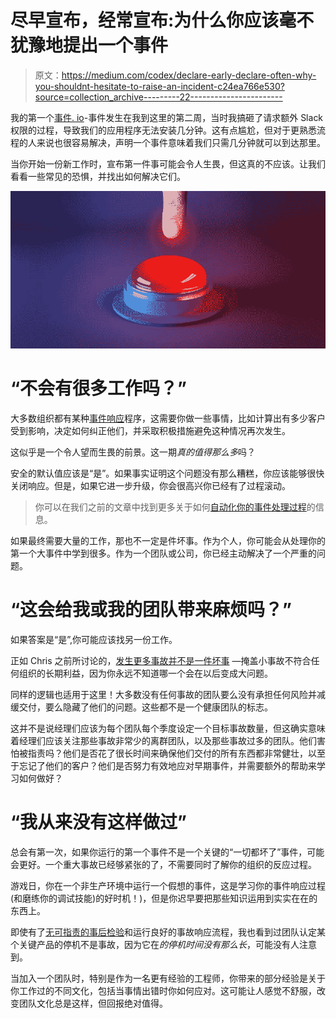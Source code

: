 # 尽早宣布，经常宣布:为什么你应该毫不犹豫地提出一个事件

> 原文：<https://medium.com/codex/declare-early-declare-often-why-you-shouldnt-hesitate-to-raise-an-incident-c24ea766e530?source=collection_archive---------22----------------------->

我的第一个[事件. io](http://incident.io/)-事件发生在我到这里的第二周，当时我搞砸了请求额外 Slack 权限的过程，导致我们的应用程序无法安装几分钟。这有点尴尬，但对于更熟悉流程的人来说也很容易解决，声明一个事件意味着我们只需几分钟就可以到达那里。

当你开始一份新工作时，宣布第一件事可能会令人生畏，但这真的不应该。让我们看看一些常见的恐惧，并找出如何解决它们。

![](img/35fb5c98c8aaad0a5b2cce884ec1aaf4.png)

# “不会有很多工作吗？”

大多数组织都有某种[事件响应](https://incident.io/blog/three-pillars-of-great-incident-response)程序，这需要你做一些事情，比如计算出有多少客户受到影响，决定如何纠正他们，并采取积极措施避免这种情况再次发生。

这似乎是一个令人望而生畏的前景。这一期*真的值得那么多*吗？

安全的默认值应该是“是”。如果事实证明这个问题没有那么糟糕，你应该能够很快关闭响应。但是，如果它进一步升级，你会很高兴你已经有了过程滚动。

> 你可以在我们之前的文章中找到更多关于如何[自动化你的事件处理过程](https://incident.io/blog/workflows-your-process-automated)的信息。

如果最终需要大量的工作，那也不一定是件坏事。作为个人，你可能会从处理你的第一个大事件中学到很多。作为一个团队或公司，你已经主动解决了一个严重的问题。

# “这会给我或我的团队带来麻烦吗？”

如果答案是“是”,你可能应该找另一份工作。

正如 Chris 之前所讨论的，[发生更多事故并不是一件坏事](https://incident.io/blog/why-more-incidents-is-no-bad-thing) —掩盖小事故不符合任何组织的长期利益，因为你永远不知道哪一个会在以后变成大问题。

同样的逻辑也适用于这里！大多数没有任何事故的团队要么没有承担任何风险并减缓交付，要么隐藏了他们的问题。这些都不是一个健康团队的标志。

这并不是说经理们应该为每个团队每个季度设定一个目标事故数量，但这确实意味着经理们应该关注那些事故非常少的离群团队，以及那些事故过多的团队。他们害怕被指责吗？他们是否花了很长时间来确保他们交付的所有东西都非常健壮，以至于忘记了他们的客户？他们是否努力有效地应对早期事件，并需要额外的帮助来学习如何做好？

# “我从来没有这样做过”

总会有第一次，如果你运行的第一个事件不是一个关键的“一切都坏了”事件，可能会更好。一个重大事故已经够紧张的了，不需要同时了解你的组织的反应过程。

游戏日，你在一个非生产环境中运行一个假想的事件，这是学习你的事件响应过程(和磨练你的调试技能)的好时机！)，但是你迟早要把那些知识运用到实实在在的东西上。

即使有了[无可指责的事后检验](https://incident.io/blog/postmortems-with-gergely-orosz)和运行良好的事故响应流程，我也看到过团队认定某个关键产品的停机不是事故，因为它在*的停机时间没有那么长*，可能没有人注意到。

当加入一个团队时，特别是作为一名更有经验的工程师，你带来的部分经验是关于你工作过的不同文化，包括当事情出错时你如何应对。这可能让人感觉不舒服，改变团队文化总是这样，但回报绝对值得。